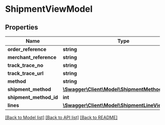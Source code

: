 # ShipmentViewModel

## Properties
Name | Type | Description | Notes
------------ | ------------- | ------------- | -------------
**order_reference** | **string** |  | 
**merchant_reference** | **string** |  | 
**track_trace_no** | **string** |  | [optional] 
**track_trace_url** | **string** |  | [optional] 
**method** | **string** |  | [optional] 
**shipment_method** | [**\Swagger\Client\Model\ShipmentMethod**](ShipmentMethod.md) |  | [optional] 
**shipment_method_id** | **int** |  | [optional] 
**lines** | [**\Swagger\Client\Model\ShipmentLineViewModel[]**](ShipmentLineViewModel.md) |  | 

[[Back to Model list]](../README.md#documentation-for-models) [[Back to API list]](../README.md#documentation-for-api-endpoints) [[Back to README]](../README.md)


